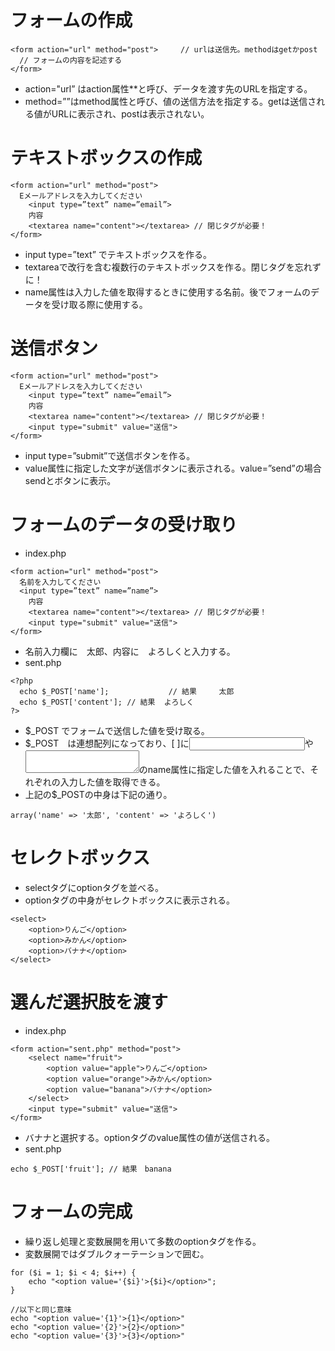 # フォームの作成
```
<form action="url" method="post">     // urlは送信先。methodはgetかpost
  // フォームの内容を記述する
</form>
```
- action="url” はaction属性**と呼び、データを渡す先のURLを指定する。
- method=””はmethod属性と呼び、値の送信方法を指定する。getは送信される値がURLに表示され、postは表示されない。

# テキストボックスの作成
```
<form action="url" method="post">     
  Eメールアドレスを入力してください
	<input type=”text” name=”email”>
	内容
	<textarea name="content"></textarea> // 閉じタグが必要！
</form>
```
- input type=”text” でテキストボックスを作る。
- textareaで改行を含む複数行のテキストボックスを作る。閉じタグを忘れずに！
- name属性は入力した値を取得するときに使用する名前。後でフォームのデータを受け取る際に使用する。

# 送信ボタン
```
<form action="url" method="post">     
  Eメールアドレスを入力してください
	<input type=”text” name=”email”>
	内容
	<textarea name="content"></textarea> // 閉じタグが必要！
	<input type="submit" value="送信">
</form>
```
- input type=”submit”で送信ボタンを作る。
- value属性に指定した文字が送信ボタンに表示される。value=”send”の場合sendとボタンに表示。

# フォームのデータの受け取り
- index.php
```
<form action="url" method="post">     
  名前を入力してください
  <input type=”text” name=”name”>
	内容
	<textarea name="content"></textarea> // 閉じタグが必要！
	<input type="submit" value="送信">
</form>
```
- 名前入力欄に　太郎、内容に　よろしくと入力する。
- sent.php
```
<?php 
  echo $_POST['name'];　　　　　　　　// 結果　　　太郎
  echo $_POST['content']; // 結果  よろしく
?>
```
- $_POST でフォームで送信した値を受け取る。
- $_POST　は連想配列になっており、[ ]に<input>や<textarea></textarea>のname属性に指定した値を入れることで、それぞれの入力した値を取得できる。
- 上記の$_POSTの中身は下記の通り。
```
array('name' => '太郎', 'content' => 'よろしく')
```

# セレクトボックス
- selectタグにoptionタグを並べる。
- optionタグの中身がセレクトボックスに表示される。

```
<select>
	<option>りんご</option>
	<option>みかん</option>
	<option>バナナ</option>
</select>
```

# 選んだ選択肢を渡す
- index.php
```
<form action="sent.php" method="post">
	<select name="fruit">
		<option value="apple">りんご</option>
		<option value="orange">みかん</option>
		<option value="banana">バナナ</option>
	</select>
	<input type="submit" value="送信">
</form>
```
- バナナと選択する。optionタグのvalue属性の値が送信される。
- sent.php
```
echo $_POST['fruit']; // 結果　banana
```

# フォームの完成
- 繰り返し処理と変数展開を用いて多数のoptionタグを作る。
- 変数展開ではダブルクォーテーションで囲む。
```
for ($i = 1; $i < 4; $i++) {
	echo "<option value='{$i}'>{$i}</option>";
}

//以下と同じ意味
echo "<option value='{1}'>{1}</option>"
echo "<option value='{2}'>{2}</option>"
echo "<option value='{3}'>{3}</option>"
```
